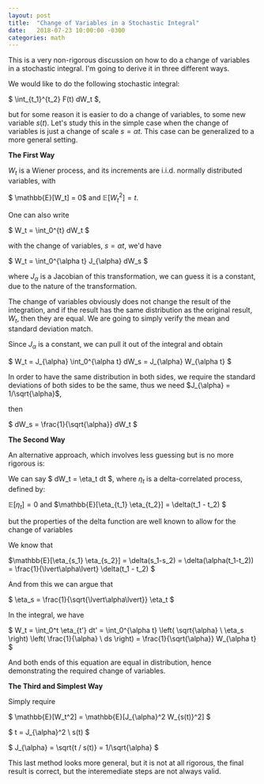 ```yaml
---
layout: post
title:  "Change of Variables in a Stochastic Integral"
date:   2018-07-23 10:00:00 -0300
categories: math
---
```


This is a very non-rigorous discussion on how to do a change of variables in
a stochastic integral.
I'm going to derive it in three different ways.

We would like to do the following stochastic integral:

$ \int_{t_1}^{t_2} F(t) dW_t $,

but for some reason it is easier to do a change of variables,
to some new variable $s(t)$. Let's study this in the simple case
when the change of variables is just a change of scale
$s = \alpha t$. This case can be generalized to
a more general setting.

**The First Way**

$W_t$ is a Wiener process, and its increments are i.i.d. normally distributed variables, with

$ \mathbb{E}[W_t] = 0$ and $\mathbb{E}[W_t^2]=t$.

One can also write

$ W_t = \int_0^{t} dW_t $

with the change of variables, $s = \alpha t$,
we'd have

$ W_t = \int_0^{\alpha t} J_{\alpha} dW_s $

where $J_{\alpha}$ is a Jacobian of this transformation,
we can guess it is a constant, due to the nature of the transformation.

The change of variables obviously does not change the result of the integration,
and if the result has the same distribution as the original result, $W_t$,
then they are equal. We are going to simply verify the mean and standard deviation
match.

Since $J_{\alpha}$ is a constant, we can pull it out of the integral and obtain

$ W_t = J_{\alpha} \int_0^{\alpha t} dW_s = J_{\alpha} W_{\alpha t} $

In order to have the same distribution in both sides,
we require the standard deviations of both sides
to be the same, thus
we need $J_{\alpha} = 1/\sqrt{\alpha}$,

then

$ dW_s = \frac{1}{\sqrt{\alpha}} dW_t $

**The Second Way**

An alternative approach, which involves less guessing but is no more
rigorous is:

We can say $ dW_t = \eta_t dt $, where $\eta_t$ is a delta-correlated process,
defined by:

$\mathbb{E}[\eta_t] = 0$ and $\mathbb{E}[\eta_{t_1} \eta_{t_2}] = \delta(t_1 - t_2) $

but the properties of the delta function are well known to allow for the change of
variables

We know that

$\mathbb{E}[\eta_{s_1} \eta_{s_2}] = \delta(s_1-s_2) = \delta(\alpha(t_1-t_2)) = \frac{1}{\lvert\alpha\lvert} \delta(t_1 - t_2) $

And from this we can argue that

$ \eta_s = \frac{1}{\sqrt{\lvert\alpha\lvert}} \eta_t $

In the integral, we have

$ W_t = \int_0^t \eta_{t'} dt' = \int_0^{\alpha t} \left( \sqrt{\alpha} \ \eta_s \right) \left( \frac{1}{\alpha} \ ds \right)
= \frac{1}{\sqrt{\alpha}} W_{\alpha t} $

And both ends of this equation are equal in distribution,
hence demonstrating the required change of variables.

**The Third and Simplest Way**

Simply require

$ \mathbb{E}[W_t^2] = \mathbb{E}[J_{\alpha}^2 W_{s(t)}^2] $

$ t = J_{\alpha}^2 \ s(t) $

$ J_{\alpha} = \sqrt{t / s(t)} = 1/\sqrt{\alpha} $

This last method looks more general, but it is not at
all rigorous, the final result is correct,
but the interemediate steps are not always valid.